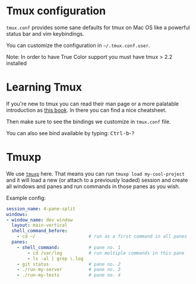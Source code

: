 # Tmux configuration

`tmux.conf` provides some sane defaults for tmux on Mac OS like a powerful status bar and vim keybindings.

You can customize the configuration in `~/.tmux.conf.user`.

Note: In order to have True Color support you must have tmux > 2.2 installed

# Learning Tmux

If you're new to tmux you can read their man page or a more palatable introduction as [this book](https://leanpub.com/the-tao-of-tmux/read). In there you can find a nice cheatsheet.

Then make sure to see the bindings we customize in `tmux.conf` file.

You can also see bind available by typing: <kbd>Ctrl-b</kbd>-<kbd>?</kbd>

# Tmuxp

We use [`tmuxp`](https://github.com/tony/tmuxp) here. That means you can run `tmuxp load my-cool-project` and it will load a new (or attach to a previously loaded) session and create all windows and panes and run commands in those panes as you wish.

Example config:

```yaml
session_name: 4-pane-split
windows:
- window_name: dev window
  layout: main-vertical
  shell_command_before:
    - cd ~/                    # run as a first command in all panes
  panes:
    - shell_command:           # pane no. 1
        - cd /var/log          # run multiple commands in this pane
        - ls -al | grep \.log
    - git status               # pane no. 2
    - ./run-my-server          # pane no. 3
    - ./run-my-tests           # pane no. 4
```
